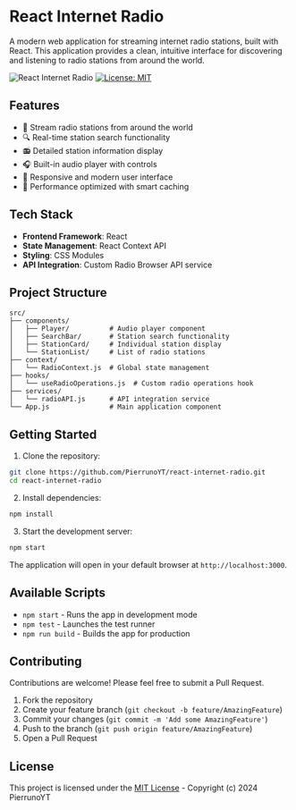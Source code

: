 # React Internet Radio

A modern web application for streaming internet radio stations, built with React. This application provides a clean, intuitive interface for discovering and listening to radio stations from around the world.

![React Internet Radio](https://img.shields.io/badge/React-Internet_Radio-61DAFB?style=for-the-badge&logo=react)
[![License: MIT](https://img.shields.io/badge/License-MIT-yellow.svg)](https://github.com/PierrunoYT/react-internet-radio/blob/main/LICENSE)

## Features

- 🎵 Stream radio stations from around the world
- 🔍 Real-time station search functionality
- 📻 Detailed station information display
- 🎧 Built-in audio player with controls
- 💫 Responsive and modern user interface
- 🚀 Performance optimized with smart caching

## Tech Stack

- **Frontend Framework**: React
- **State Management**: React Context API
- **Styling**: CSS Modules
- **API Integration**: Custom Radio Browser API service

## Project Structure

```
src/
├── components/
│   ├── Player/          # Audio player component
│   ├── SearchBar/       # Station search functionality
│   ├── StationCard/     # Individual station display
│   └── StationList/     # List of radio stations
├── context/
│   └── RadioContext.js  # Global state management
├── hooks/
│   └── useRadioOperations.js  # Custom radio operations hook
├── services/
│   └── radioAPI.js      # API integration service
└── App.js               # Main application component
```

## Getting Started

1. Clone the repository:
```bash
git clone https://github.com/PierrunoYT/react-internet-radio.git
cd react-internet-radio
```

2. Install dependencies:
```bash
npm install
```

3. Start the development server:
```bash
npm start
```

The application will open in your default browser at `http://localhost:3000`.

## Available Scripts

- `npm start` - Runs the app in development mode
- `npm test` - Launches the test runner
- `npm run build` - Builds the app for production

## Contributing

Contributions are welcome! Please feel free to submit a Pull Request.

1. Fork the repository
2. Create your feature branch (`git checkout -b feature/AmazingFeature`)
3. Commit your changes (`git commit -m 'Add some AmazingFeature'`)
4. Push to the branch (`git push origin feature/AmazingFeature`)
5. Open a Pull Request

## License

This project is licensed under the [MIT License](https://github.com/PierrunoYT/react-internet-radio/blob/main/LICENSE) - Copyright (c) 2024 PierrunoYT
